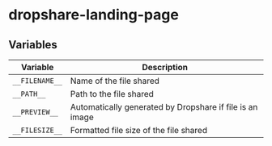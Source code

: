 dropshare-landing-page
======================

## Variables

| Variable       | Description                                              |
|----------------|----------------------------------------------------------|
| `__FILENAME__` | Name of the file shared                                  |
| `__PATH__`     | Path to the file shared                                  |
| `__PREVIEW__`  | Automatically generated by Dropshare if file is an image |
| `__FILESIZE__` | Formatted file size of the file shared                   |
